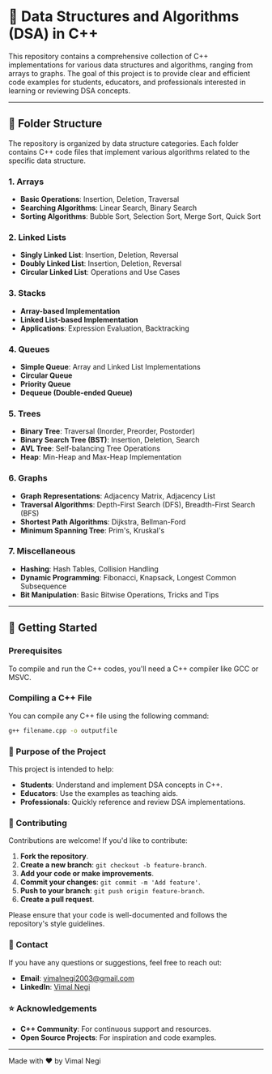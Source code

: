 # 🧮 Data Structures and Algorithms (DSA) in C++

This repository contains a comprehensive collection of C++ implementations for various data structures and algorithms, ranging from arrays to graphs. The goal of this project is to provide clear and efficient code examples for students, educators, and professionals interested in learning or reviewing DSA concepts.

---

## 📂 Folder Structure

The repository is organized by data structure categories. Each folder contains C++ code files that implement various algorithms related to the specific data structure.

### 1. Arrays
- **Basic Operations**: Insertion, Deletion, Traversal
- **Searching Algorithms**: Linear Search, Binary Search
- **Sorting Algorithms**: Bubble Sort, Selection Sort, Merge Sort, Quick Sort

### 2. Linked Lists
- **Singly Linked List**: Insertion, Deletion, Reversal
- **Doubly Linked List**: Insertion, Deletion, Reversal
- **Circular Linked List**: Operations and Use Cases

### 3. Stacks
- **Array-based Implementation**
- **Linked List-based Implementation**
- **Applications**: Expression Evaluation, Backtracking

### 4. Queues
- **Simple Queue**: Array and Linked List Implementations
- **Circular Queue**
- **Priority Queue**
- **Dequeue (Double-ended Queue)**

### 5. Trees
- **Binary Tree**: Traversal (Inorder, Preorder, Postorder)
- **Binary Search Tree (BST)**: Insertion, Deletion, Search
- **AVL Tree**: Self-balancing Tree Operations
- **Heap**: Min-Heap and Max-Heap Implementation

### 6. Graphs
- **Graph Representations**: Adjacency Matrix, Adjacency List
- **Traversal Algorithms**: Depth-First Search (DFS), Breadth-First Search (BFS)
- **Shortest Path Algorithms**: Dijkstra, Bellman-Ford
- **Minimum Spanning Tree**: Prim's, Kruskal's

### 7. Miscellaneous
- **Hashing**: Hash Tables, Collision Handling
- **Dynamic Programming**: Fibonacci, Knapsack, Longest Common Subsequence
- **Bit Manipulation**: Basic Bitwise Operations, Tricks and Tips

---

## 🚀 Getting Started

### Prerequisites

To compile and run the C++ codes, you'll need a C++ compiler like GCC or MSVC.

### Compiling a C++ File

You can compile any C++ file using the following command:

```bash
g++ filename.cpp -o outputfile
```
### 🎯 Purpose of the Project

This project is intended to help:

- **Students**: Understand and implement DSA concepts in C++.
- **Educators**: Use the examples as teaching aids.
- **Professionals**: Quickly reference and review DSA implementations.

### 👥 Contributing

Contributions are welcome! If you'd like to contribute:

1. **Fork the repository**.
2. **Create a new branch**: `git checkout -b feature-branch`.
3. **Add your code or make improvements**.
4. **Commit your changes**: `git commit -m 'Add feature'`.
5. **Push to your branch**: `git push origin feature-branch`.
6. **Create a pull request**.

Please ensure that your code is well-documented and follows the repository's style guidelines.

### 💬 Contact

If you have any questions or suggestions, feel free to reach out:

- **Email**: vimalnegi2003@gmail.com
- **LinkedIn**: [Vimal Negi](https://www.linkedin.com/in/vimal-negi-233882233)

### ⭐ Acknowledgements

- **C++ Community**: For continuous support and resources.
- **Open Source Projects**: For inspiration and code examples.

---

Made with ❤️ by Vimal Negi
